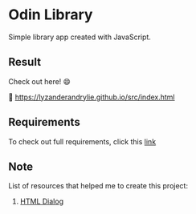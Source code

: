 # Odin Library

Simple library app created with JavaScript.

## Result

Check out here! :smile:

:link: <https://lyzanderandrylie.github.io/src/index.html>

## Requirements

To check out full requirements, click this [link](https://www.theodinproject.com/lessons/node-path-javascript-library "Project: Library")  

## Note

List of resources that helped me to create this project:

1. [HTML Dialog](https://web.dev/learn/html/dialog/)
